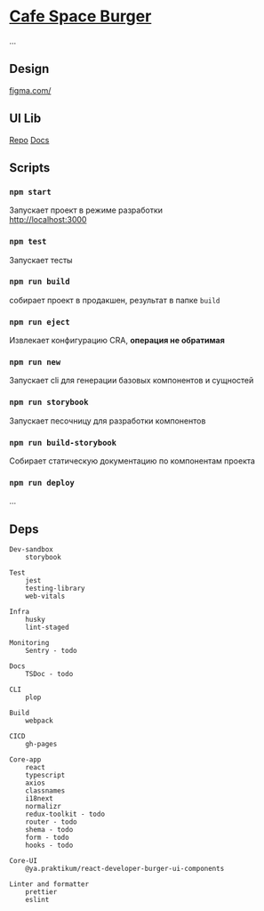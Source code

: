 # [Cafe Space Burger](https://findoss.github.io/Space-burger/)

...

## Design

[figma.com/](https://www.figma.com/file/vejDm3dVTUor3wBdNO137u/React-%2F-%D0%9F%D1%80%D0%BE%D0%B5%D0%BA%D1%82%D0%BD%D1%8B%D0%B5-%D0%B7%D0%B0%D0%B4%D0%B0%D1%87%D0%B8?node-id=0%3A1)

## UI Lib

[Repo](https://github.com/yandex-praktikum/react-developer-burger-ui-components#readme)
[Docs](https://yandex-praktikum.github.io/react-developer-burger-ui-components/docs/)

## Scripts

### `npm start`

Запускает проект в режиме разработки  
[http://localhost:3000](http://localhost:3000)

### `npm test`

Запускает тесты

### `npm run build`

собирает проект в продакшен, результат в папке `build`

### `npm run eject`

Извлекает конфигурацию CRA, **операция не обратимая**

### `npm run new`

Запускает cli для генерации базовых компонентов и сущностей

### `npm run storybook`

Запускает песочницу для разработки компонентов

### `npm run build-storybook`

Собирает статическую документацию по компонентам проекта

### `npm run deploy`

...

## Deps

```
Dev-sandbox
    storybook

Test
    jest
    testing-library
    web-vitals

Infra
    husky
    lint-staged

Monitoring
    Sentry - todo

Docs
    TSDoc - todo

CLI
    plop

Build
    webpack

CICD
    gh-pages

Core-app
    react
    typescript
    axios
    classnames
    i18next
    normalizr
    redux-toolkit - todo
    router - todo
    shema - todo
    form - todo
    hooks - todo

Core-UI
    @ya.praktikum/react-developer-burger-ui-components

Linter and formatter
    prettier
    eslint
```
